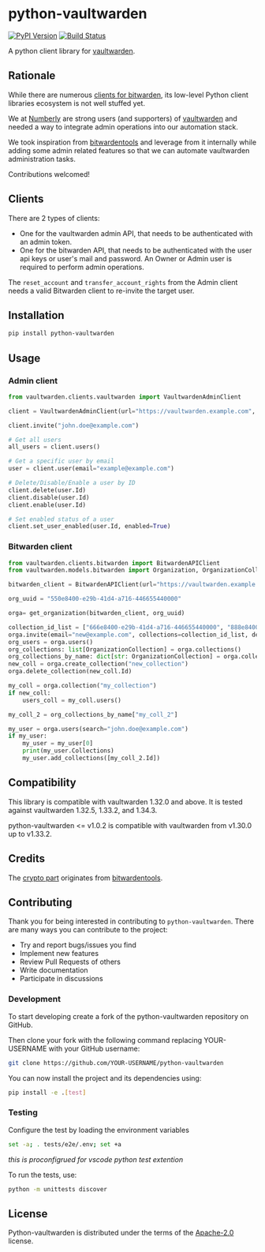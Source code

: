 # python-vaultwarden

[![PyPI Version][pypi-v-image]][pypi-v-link]
[![Build Status][GHAction-image]][GHAction-link]

A python client library for [vaultwarden](https://github.com/dani-garcia/vaultwarden).

## Rationale

While there are numerous [clients for bitwarden](https://bitwarden.com/download/), its low-level Python client libraries ecosystem is not well stuffed yet.

We at [Numberly](https://numberly.com) are strong users (and supporters) of [vaultwarden](https://github.com/dani-garcia/vaultwarden) and needed a way to integrate admin operations into our automation stack.

We took inspiration from [bitwardentools](https://github.com/corpusops/bitwardentools) and leverage from it internally while adding some admin related features so that we can automate vaultwarden administration tasks.

Contributions welcomed!

## Clients

There are 2 types of clients:

- One for the vaultwarden admin API, that needs to be authenticated with an admin token.
- One for the bitwarden API, that needs to be authenticated with the user api keys or user's mail and password. An Owner or Admin user is required to perform admin operations.

The `reset_account` and `transfer_account_rights` from the Admin client needs a valid Bitwarden client to re-invite the
target user.

## Installation
```bash
pip install python-vaultwarden
```
## Usage

### Admin client

```python
from vaultwarden.clients.vaultwarden import VaultwardenAdminClient

client = VaultwardenAdminClient(url="https://vaultwarden.example.com", admin_secret_token="admin_token", preload_users=True)

client.invite("john.doe@example.com")

# Get all users
all_users = client.users()

# Get a specific user by email
user = client.user(email="example@example.com")

# Delete/Disable/Enable a user by ID
client.delete(user.Id)
client.disable(user.Id)
client.enable(user.Id)

# Set enabled status of a user
client.set_user_enabled(user.Id, enabled=True)
```

### Bitwarden client

```python
from vaultwarden.clients.bitwarden import BitwardenAPIClient
from vaultwarden.models.bitwarden import Organization, OrganizationCollection, get_organization

bitwarden_client = BitwardenAPIClient(url="https://vaultwarden.example.com", email="admin@example", password="admin_password", client_id="client_id", client_secret="client_secret", device_id="my_test_device")

org_uuid = "550e8400-e29b-41d4-a716-446655440000"

orga= get_organization(bitwarden_client, org_uuid)

collection_id_list = ["666e8400-e29b-41d4-a716-446655440000", "888e8400-e29b-41d4-a716-446655440000", "770e8400-e29b-41d4-a716-446655440000" ]
orga.invite(email="new@example.com", collections=collection_id_list, default_readonly=True, default_hide_passwords=True)
org_users = orga.users()
org_collections: list[OrganizationCollection] = orga.collections()
org_collections_by_name: dict[str: OrganizationCollection] = orga.collections(as_dict=True)
new_coll = orga.create_collection("new_collection")
orga.delete_collection(new_coll.Id)

my_coll = orga.collection("my_collection")
if new_coll:
    users_coll = my_coll.users()

my_coll_2 = org_collections_by_name["my_coll_2"]

my_user = orga.users(search="john.doe@example.com")
if my_user:
    my_user = my_user[0]
    print(my_user.Collections)
    my_user.add_collections([my_coll_2.Id])

```

## Compatibility

This library is compatible with vaultwarden 1.32.0 and above.
It is tested against vaultwarden 1.32.5, 1.33.2, and 1.34.3.

python-vaultwarden <= v1.0.2 is compatible with vaultwarden from v1.30.0 up to v1.33.2.

## Credits

The [crypto part](src/vaultwarden/utils/crypto.py) originates from [bitwardentools](https://github.com/corpusops/bitwardentools).


<!-- Badges -->

[pypi-v-image]: https://img.shields.io/pypi/v/python-vaultwarden.svg

[pypi-v-link]: https://pypi.org/project/python-vaultwarden/

[GHAction-image]: https://github.com/numberly/python-vaultwarden/workflows/CI/badge.svg?branch=main&event=push

[GHAction-link]: https://github.com/numberly/python-vaultwarden/actions?query=event%3Apush+branch%3Amain
<!-- Links -->


## Contributing
Thank you for being interested in contributing to `python-vaultwarden`. There are many ways you can contribute to the project:
  - Try and report bugs/issues you find
  - Implement new features
  - Review Pull Requests of others
  - Write documentation
  - Participate in discussions

### Development
To start developing create a fork of the python-vaultwarden repository on GitHub.

Then clone your fork with the following command replacing YOUR-USERNAME with your GitHub username:

```bash
git clone https://github.com/YOUR-USERNAME/python-vaultwarden
```

You can now install the project and its dependencies using:
```bash
pip install -e .[test]
```
### Testing
Configure the test by loading the environment variables
```bash
set -a; . tests/e2e/.env; set +a
```
_this is proconfigrued for vscode python test extention_

To run the tests, use:
```bash
python -m unittests discover
```

## License

Python-vaultwarden is distributed under the terms of the [Apache-2.0](https://spdx.org/licenses/Apache-2.0.html) license.
